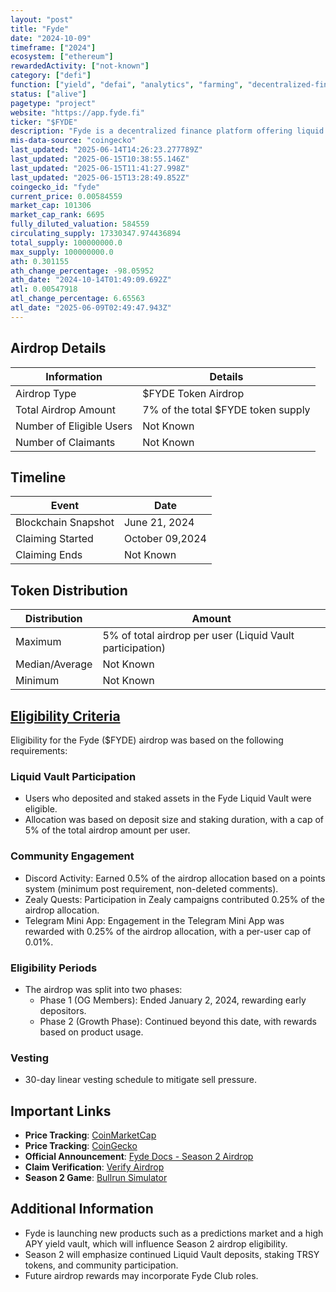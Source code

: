 ```yaml
---
layout: "post"
title: "Fyde"
date: "2024-10-09"
timeframe: ["2024"]
ecosystem: ["ethereum"]
rewardedActivity: ["not-known"]
category: ["defi"]
function: ["yield", "defai", "analytics", "farming", "decentralized-finance", "defi"]
status: ["alive"]
pagetype: "project"
website: "https://app.fyde.fi"
ticker: "$FYDE"
description: "Fyde is a decentralized finance platform offering liquid staking and yield optimization through its Liquid Vault and additional financial products."
mis-data-source: "coingecko"
last_updated: "2025-06-14T14:26:23.277789Z"
last_updated: "2025-06-15T10:38:55.146Z"
last_updated: "2025-06-15T11:41:27.998Z"
last_updated: "2025-06-15T13:28:49.852Z"
coingecko_id: "fyde"
current_price: 0.00584559
market_cap: 101306
market_cap_rank: 6695
fully_diluted_valuation: 584559
circulating_supply: 17330347.974436894
total_supply: 100000000.0
max_supply: 100000000.0
ath: 0.301155
ath_change_percentage: -98.05952
ath_date: "2024-10-14T01:49:09.692Z"
atl: 0.00547918
atl_change_percentage: 6.65563
atl_date: "2025-06-09T02:49:47.943Z"
---
```


## Airdrop Details

| Information              | Details                            |
| ------------------------ | ---------------------------------- |
| Airdrop Type             | $FYDE Token Airdrop                |
| Total Airdrop Amount     | 7% of the total $FYDE token supply |
| Number of Eligible Users | Not Known                          |
| Number of Claimants      | Not Known                          |

## Timeline

| Event               | Date            |
| ------------------- | --------------- |
| Blockchain Snapshot | June 21, 2024   |
| Claiming Started    | October 09,2024 |
| Claiming Ends       | Not Known       |

## Token Distribution

| Distribution   | Amount                                                    |
| -------------- | --------------------------------------------------------- |
| Maximum        | 5% of total airdrop per user (Liquid Vault participation) |
| Median/Average | Not Known                                                 |
| Minimum        | Not Known                                                 |

## [Eligibility Criteria](https://docs.fyde.fi/overview/usdfyde-season-2-airdrop)

Eligibility for the Fyde ($FYDE) airdrop was based on the following requirements:

### Liquid Vault Participation
- Users who deposited and staked assets in the Fyde Liquid Vault were eligible.
- Allocation was based on deposit size and staking duration, with a cap of 5% of the total airdrop amount per user.

### Community Engagement
- Discord Activity: Earned 0.5% of the airdrop allocation based on a points system (minimum post requirement, non-deleted comments).
- Zealy Quests: Participation in Zealy campaigns contributed 0.25% of the airdrop allocation.
- Telegram Mini App: Engagement in the Telegram Mini App was rewarded with 0.25% of the airdrop allocation, with a per-user cap of 0.01%.

### Eligibility Periods
- The airdrop was split into two phases:
  - Phase 1 (OG Members): Ended January 2, 2024, rewarding early depositors.
  - Phase 2 (Growth Phase): Continued beyond this date, with rewards based on product usage.

### Vesting
- 30-day linear vesting schedule to mitigate sell pressure.

## Important Links

- **Price Tracking**: [CoinMarketCap](https://coinmarketcap.com/currencies/fyde)
- **Price Tracking**: [CoinGecko](https://www.coingecko.com/en/coins/fyde)
- **Official Announcement**: [Fyde Docs - Season 2 Airdrop](https://docs.fyde.fi/overview/usdfyde-season-2-airdrop)
- **Claim Verification**: [Verify Airdrop](https://app.fyde.fi/verify-airdrop)
- **Season 2 Game**: [Bullrun Simulator](https://game.fyde.fi)

## Additional Information

- Fyde is launching new products such as a predictions market and a high APY yield vault, which will influence Season 2 airdrop eligibility.
- Season 2 will emphasize continued Liquid Vault deposits, staking TRSY tokens, and community participation.
- Future airdrop rewards may incorporate Fyde Club roles.
